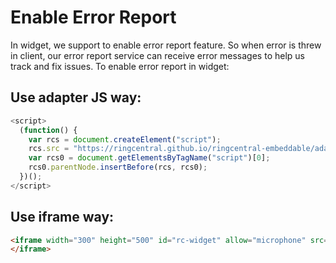 # Enable Error Report

In widget, we support to enable error report feature. So when error is threw in client, our error report service can receive error messages to help us track and fix issues. To enable error report in widget: 

## Use adapter JS way:

```js
<script>
  (function() {
    var rcs = document.createElement("script");
    rcs.src = "https://ringcentral.github.io/ringcentral-embeddable/adapter.js?enableErrorReport=1";
    var rcs0 = document.getElementsByTagName("script")[0];
    rcs0.parentNode.insertBefore(rcs, rcs0);
  })();
</script>
```

## Use iframe way:

```html
<iframe width="300" height="500" id="rc-widget" allow="microphone" src="https://ringcentral.github.io/ringcentral-embeddable/app.html?enableErrorReport=1">
</iframe>
```
